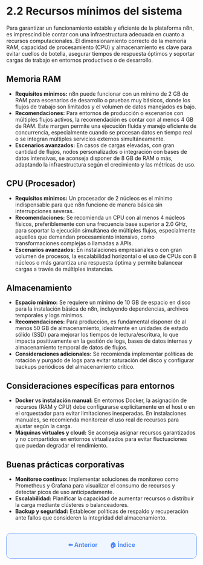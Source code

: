 # 2.2 Recursos mínimos del sistema

Para garantizar un funcionamiento estable y eficiente de la plataforma n8n, es imprescindible contar con una infraestructura adecuada en cuanto a recursos computacionales. El dimensionamiento correcto de la memoria RAM, capacidad de procesamiento (CPU) y almacenamiento es clave para evitar cuellos de botella, asegurar tiempos de respuesta óptimos y soportar cargas de trabajo en entornos productivos o de desarrollo.

## Memoria RAM
- **Requisitos mínimos:** n8n puede funcionar con un mínimo de 2 GB de RAM para escenarios de desarrollo o pruebas muy básicos, donde los flujos de trabajo son limitados y el volumen de datos manejados es bajo.
- **Recomendaciones:** Para entornos de producción o escenarios con múltiples flujos activos, la recomendación es contar con al menos 4 GB de RAM. Este margen permite una ejecución fluida y manejo eficiente de concurrencia, especialmente cuando se procesan datos en tiempo real o se integran múltiples servicios externos simultáneamente.
- **Escenarios avanzados:** En casos de cargas elevadas, con gran cantidad de flujos, nodos personalizados o integración con bases de datos intensivas, se aconseja disponer de 8 GB de RAM o más, adaptando la infraestructura según el crecimiento y las métricas de uso.

## CPU (Procesador)
- **Requisitos mínimos:** Un procesador de 2 núcleos es el mínimo indispensable para que n8n funcione de manera básica sin interrupciones severas.
- **Recomendaciones:** Se recomienda un CPU con al menos 4 núcleos físicos, preferiblemente con una frecuencia base superior a 2.0 GHz, para soportar la ejecución simultánea de múltiples flujos, especialmente aquellos que demandan procesamiento intensivo, como transformaciones complejas o llamadas a APIs.
- **Escenarios avanzados:** En instalaciones empresariales o con gran volumen de procesos, la escalabilidad horizontal o el uso de CPUs con 8 núcleos o más garantiza una respuesta óptima y permite balancear cargas a través de múltiples instancias.

## Almacenamiento
- **Espacio mínimo:** Se requiere un mínimo de 10 GB de espacio en disco para la instalación básica de n8n, incluyendo dependencias, archivos temporales y logs mínimos.
- **Recomendaciones:** Para producción, es fundamental disponer de al menos 50 GB de almacenamiento, idealmente en unidades de estado sólido (SSD) para mejorar los tiempos de lectura/escritura, lo que impacta positivamente en la gestión de logs, bases de datos internas y almacenamiento temporal de datos de flujos.
- **Consideraciones adicionales:** Se recomienda implementar políticas de rotación y purgado de logs para evitar saturación del disco y configurar backups periódicos del almacenamiento crítico.

## Consideraciones específicas para entornos
- **Docker vs instalación manual:** En entornos Docker, la asignación de recursos (RAM y CPU) debe configurarse explícitamente en el host o en el orquestador para evitar limitaciones inesperadas. En instalaciones manuales, se recomienda monitorear el uso real de recursos para ajustar según la carga.
- **Máquinas virtuales y cloud:** Se aconseja asignar recursos garantizados y no compartidos en entornos virtualizados para evitar fluctuaciones que puedan degradar el rendimiento.

## Buenas prácticas corporativas
- **Monitoreo continuo:** Implementar soluciones de monitoreo como Prometheus y Grafana para visualizar el consumo de recursos y detectar picos de uso anticipadamente.
- **Escalabilidad:** Planificar la capacidad de aumentar recursos o distribuir la carga mediante clústeres o balanceadores.
- **Backup y seguridad:** Establecer políticas de respaldo y recuperación ante fallos que consideren la integridad del almacenamiento.

<div align="center" style="border: 1px solid #4F8AFA; border-radius: 12px; padding: 20px; background: #f0f6ff; margin-top: 32px; display: flex; justify-content: center; gap: 32px;">
  <a href="2.1.%20Conocimientos%20Tecnicos%20Sugeridos.md" style="text-decoration:none; font-weight: bold; color: #4F8AFA; font-size: 1.1em;">⬅️ Anterior</a>
  <a href="../README.md" style="text-decoration:none; font-weight: bold; color: #4F8AFA; font-size: 1.1em;">🏠 Índice</a>
</div>

